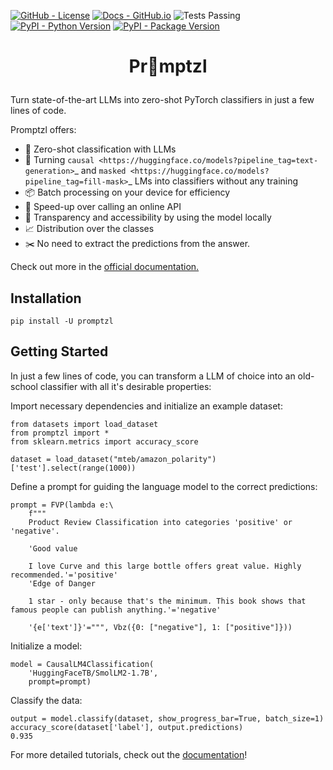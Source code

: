 <!--- BADGES: START --->
[![GitHub - License](https://img.shields.io/badge/License-Apache-yellow.svg)][#github-license]
[![Docs - GitHub.io](https://img.shields.io/static/v1?logo=github&style=flat&color=pink&label=docs&message=promptzl)][#docs-package]
![Tests Passing](https://github.com/lazerlambda/promptzl/actions/workflows/python-package.yml/badge.svg)
[![PyPI - Python Version](https://img.shields.io/pypi/pyversions/promptzl?logo=pypi&style=flat)][#pypi-package]
[![PyPI - Package Version](https://img.shields.io/pypi/v/promptzl?logo=pypi&style=flat)][#pypi-package]

[#github-license]: https://github.com/LazerLambda/Promptzl/blob/main/LICENSE.md
[#docs-package]: https://promptzl.readthedocs.io/en/latest/
[#pypi-package]: https://pypi.org/project/promptzl/
<!--- BADGES: END --->


<!-- TODO -->
# <p style="text-align: center;">Pr🥨mptzl</p>

Turn state-of-the-art LLMs into zero-shot PyTorch classifiers in just a few lines of code.

Promptzl offers:
   - 🤖 Zero-shot classification with LLMs
   - 🤗 Turning `causal <https://huggingface.co/models?pipeline_tag=text-generation>`_ and `masked <https://huggingface.co/models?pipeline_tag=fill-mask>`_ LMs into classifiers without any training
   - 📦 Batch processing on your device for efficiency
   - 🚀 Speed-up over calling an online API
   - 🔎 Transparency and accessibility by using the model locally
   - 📈 Distribution over the classes
   - ✂️ No need to extract the predictions from the answer.

Check out more in the [official documentation.](https://promptzl.readthedocs.io/en/latest/)

## Installation


`pip install -U promptzl`

## Getting Started

In just a few lines of code, you can transform a LLM of choice into an old-school classifier with all it's desirable properties:

Import necessary dependencies and initialize an example dataset:
```{python}
from datasets import load_dataset
from promptzl import *
from sklearn.metrics import accuracy_score

dataset = load_dataset("mteb/amazon_polarity")['test'].select(range(1000))
```

Define a prompt for guiding the language model to the correct predictions:
```{python}
prompt = FVP(lambda e:\
    f"""
    Product Review Classification into categories 'positive' or 'negative'.

    'Good value
    
    I love Curve and this large bottle offers great value. Highly recommended.'='positive'
    'Edge of Danger
    
    1 star - only because that's the minimum. This book shows that famous people can publish anything.'='negative'

    '{e['text']}'=""", Vbz({0: ["negative"], 1: ["positive"]}))
```

Initialize a model:
```{python}
model = CausalLM4Classification(
    'HuggingFaceTB/SmolLM2-1.7B',
    prompt=prompt)
```

Classify the data:
```{prompt}
output = model.classify(dataset, show_progress_bar=True, batch_size=1)
accuracy_score(dataset['label'], output.predictions)
0.935
```

For more detailed tutorials, check out the [documentation](https://promptzl.readthedocs.io/en/latest/)!

